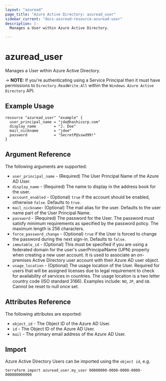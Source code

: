 ```yaml
---
layout: "azuread"
page_title: "Azure Active Directory: azuread_user"
sidebar_current: "docs-azuread-resource-azuread-user"
description: |-
  Manages a User within Azure Active Directory.

---
```


# azuread_user

Manages a User within Azure Active Directory.

-> **NOTE:** If you're authenticating using a Service Principal then it must have permissions to `Directory.ReadWrite.All` within the `Windows Azure Active Directory` API.

## Example Usage

```hcl
resource "azuread_user" "example" {
  user_principal_name = "jdo@hashicorp.com"
  display_name        = "J. Doe"
  mail_nickname       = "jdoe"
  password            = "SecretP@sswd99!"
}
```

## Argument Reference

The following arguments are supported:

* `user_principal_name` - (Required) The User Principal Name of the Azure AD User.
* `display_name` - (Required) The name to display in the address book for the user.
* `account_enabled` - (Optional) `true` if the account should be enabled, otherwise `false`. Defaults to `true`.
* `mail_nickname`- (Optional) The mail alias for the user. Defaults to the user name part of the User Principal Name.
* `password` - (Required) The password for the User. The password must satisfy minimum requirements as specified by the password policy. The maximum length is 256 characters.
* `force_password_change` - (Optional) `true` if the User is forced to change the password during the next sign-in. Defaults to `false`.
* `immutable_id` - (Optional) This must be specified if you are using a federated domain for the user's userPrincipalName (UPN) property when creating a new user account. It is used to associate an on-premises Active Directory user account with their Azure AD user object.
* `usage_location` - (Optional) The usage location of the User. Required for users that will be assigned licenses due to legal requirement to check for availability of services in countries. The usage location is a two letter country code (ISO standard 3166). Examples include: `NO`, `JP`, and `GB`. Cannot be reset to null once set. 

## Attributes Reference

The following attributes are exported:

* `object_id` - The Object ID of the Azure AD User.
* `id` - The Object ID of the Azure AD User.
* `mail` - The primary email address of the Azure AD User.

## Import

Azure Active Directory Users can be imported using the `object id`, e.g.

```shell
terraform import azuread_user.my_user 00000000-0000-0000-0000-000000000000
```
